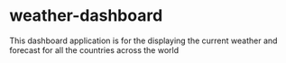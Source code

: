 # weather-dashboard
This dashboard application is for the displaying the current weather and forecast for all the countries across the world

